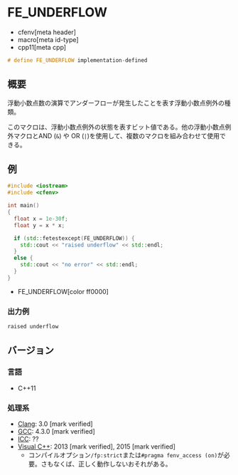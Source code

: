 # FE_UNDERFLOW
* cfenv[meta header]
* macro[meta id-type]
* cpp11[meta cpp]

```cpp
# define FE_UNDERFLOW implementation-defined
```

## 概要
浮動小数点数の演算でアンダーフローが発生したことを表す浮動小数点例外の種類。

このマクロは、浮動小数点例外の状態を表すビット値である。他の浮動小数点例外マクロとAND (`&`) や OR (`|`)を使用して、複数のマクロを組み合わせて使用できる。

## 例
```cpp example
#include <iostream>
#include <cfenv>

int main()
{
  float x = 1e-30f;
  float y = x * x;

  if (std::fetestexcept(FE_UNDERFLOW)) {
    std::cout << "raised underflow" << std::endl;
  }
  else {
    std::cout << "no error" << std::endl;
  }
}
```
* FE_UNDERFLOW[color ff0000]

### 出力例
```
raised underflow
```

## バージョン
### 言語
- C++11

### 処理系
- [Clang](/implementation.md#clang): 3.0 [mark verified]
- [GCC](/implementation.md#gcc): 4.3.0 [mark verified]
- [ICC](/implementation.md#icc): ??
- [Visual C++](/implementation.md#visual_cpp): 2013 [mark verified], 2015 [mark verified]
	- コンパイルオプション`/fp:strict`または`#pragma fenv_access (on)`が必要。さもなくば、正しく動作しないおそれがある。


